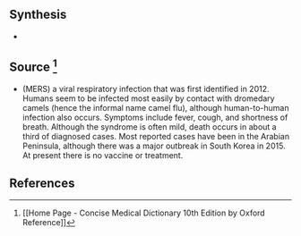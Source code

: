 ## Synthesis
- 
## Source [^1]
- (MERS) a viral respiratory infection that was first identified in 2012. Humans seem to be infected most easily by contact with dromedary camels (hence the informal name camel flu), although human-to-human infection also occurs. Symptoms include fever, cough, and shortness of breath. Although the syndrome is often mild, death occurs in about a third of diagnosed cases. Most reported cases have been in the Arabian Peninsula, although there was a major outbreak in South Korea in 2015. At present there is no vaccine or treatment.
## References

[^1]: [[Home Page - Concise Medical Dictionary 10th Edition by Oxford Reference]]